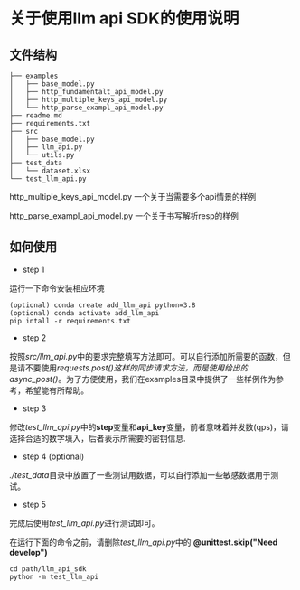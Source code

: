 # 关于使用llm api SDK的使用说明

## 文件结构
```
├── examples
│   ├── base_model.py
│   ├── http_fundamentalt_api_model.py
│   ├── http_multiple_keys_api_model.py
│   └── http_parse_exampl_api_model.py
├── readme.md
├── requirements.txt
├── src
│   ├── base_model.py
│   ├── llm_api.py
│   └── utils.py
├── test_data
│   └── dataset.xlsx
└── test_llm_api.py
```
http_multiple_keys_api_model.py 一个关于当需要多个api情景的样例

http_parse_exampl_api_model.py 一个关于书写解析resp的样例


## 如何使用
- step 1

运行一下命令安装相应环境
```
(optional) conda create add_llm_api python=3.8
(optional) conda activate add_llm_api
pip intall -r requirements.txt
```
- step 2

按照*src/llm_api.py*中的要求完整填写方法即可。可以自行添加所需要的函数，但是请不要使用*requests.post()*这样的同步请求方法，而是使用给出的*async_post()*。为了方便使用，我们在examples目录中提供了一些样例作为参考，希望能有所帮助。

- step 3

修改*test_llm_api.py*中的**step**变量和**api_key**变量，前者意味着并发数(qps)，请选择合适的数字填入，后者表示所需要的密钥信息.

- step 4 (optional)

*./test_data*目录中放置了一些测试用数据，可以自行添加一些敏感数据用于测试。

- step 5

完成后使用*test_llm_api.py*进行测试即可。

在运行下面的命令之前，请删除*test_llm_api.py*中的 **@unittest.skip("Need develop")**
```
cd path/llm_api_sdk
python -m test_llm_api
```

